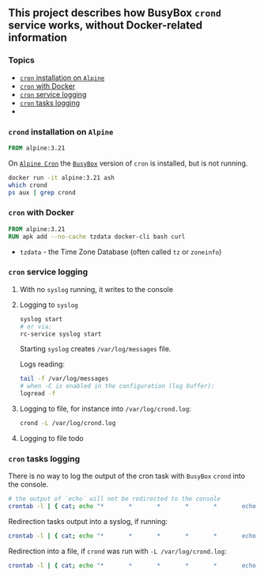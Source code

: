 ## This project describes how BusyBox `crond` service works, without Docker-related information

### Topics
- [`cron` installation on `Alpine`](#crond-installation-on-alpine)
- [`cron` with Docker](#cron-with-docker)
- [`cron` service logging](#cron-service-logging)
- [`cron` tasks logging](#cron-tasks-logging)
- 
### `crond` installation on `Alpine`

```Dockerfile
FROM alpine:3.21
```

On [`Alpine Cron`](https://wiki.alpinelinux.org/wiki/Cron) 
the [`BusyBox`](https://wiki.alpinelinux.org/wiki/BusyBox) version of `cron` is installed, but is not running.


```bash
docker run -it alpine:3.21 ash
which crond
ps aux | grep crond
```

### `cron` with Docker

```Dockerfile
FROM alpine:3.21
RUN apk add --no-cache tzdata docker-cli bash curl
```

- `tzdata` - the Time Zone Database (often called `tz` or `zoneinfo`)

### `cron` service logging

1. With no `syslog` running, it writes to the console
2. Logging to `syslog`
    ```bash
    syslog start
    # or via:
    rc-service syslog start
    ```
    Starting `syslog` creates `/var/log/messages` file. 

    Logs reading:
    ```bash
    tail -f /var/log/messages
    # when -C is enabled in the configuration (log buffer):
    logread -f
    ```
3. Logging to file, for instance into `/var/log/crond.log`:
    ```bash
    crond -L /var/log/crond.log
    ```
4. Logging to file todo

### `cron` tasks logging

There is no way to log the output of the cron task with `BusyBox` `crond` into the console.
```bash
# the output of `echo` will not be redirected to the console
crontab -l | { cat; echo "*       *       *       *       *       echo hello > /dev/stdout 2>&1"; } | crontab -
```
Redirection tasks output into a syslog, if running:
```bash
crontab -l | { cat; echo "*       *       *       *       *       echo hello >> /var/log/messages  2>&1"; } | crontab -
```
Redirection into a file, if `crond` was run with `-L /var/log/crond.log`:
```bash
crontab -l | { cat; echo "*       *       *       *       *       echo hello >> /var/log/crond.log  2>&1"; } | crontab -
```
